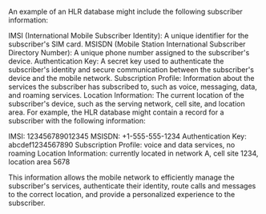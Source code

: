 An example of an HLR database might include the following subscriber information:

IMSI (International Mobile Subscriber Identity): A unique identifier for the subscriber's SIM card.
MSISDN (Mobile Station International Subscriber Directory Number): A unique phone number assigned to the subscriber's device.
Authentication Key: A secret key used to authenticate the subscriber's identity and secure communication between the subscriber's device and the mobile network.
Subscription Profile: Information about the services the subscriber has subscribed to, such as voice, messaging, data, and roaming services.
Location Information: The current location of the subscriber's device, such as the serving network, cell site, and location area.
For example, the HLR database might contain a record for a subscriber with the following information:

IMSI: 123456789012345
MSISDN: +1-555-555-1234
Authentication Key: abcdef1234567890
Subscription Profile: voice and data services, no roaming
Location Information: currently located in network A, cell site 1234, location area 5678

This information allows the mobile network to efficiently manage the subscriber's services, authenticate their identity, route calls and messages to the correct location, and provide a personalized experience to the subscriber.